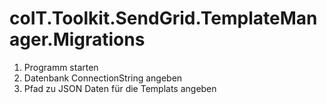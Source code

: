 # coIT.Toolkit.SendGrid.TemplateManager.Migrations

1. Programm starten
2. Datenbank ConnectionString angeben
3. Pfad zu JSON Daten für die Templats angeben
